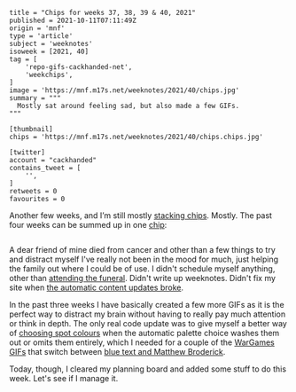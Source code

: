 ```
title = "Chips for weeks 37, 38, 39 & 40, 2021"
published = 2021-10-11T07:11:49Z
origin = 'mnf'
type = 'article'
subject = 'weeknotes'
isoweek = [2021, 40]
tag = [
    'repo-gifs-cackhanded-net',
    'weekchips',
]
image = 'https://mnf.m17s.net/weeknotes/2021/40/chips.jpg'
summary = """
  Mostly sat around feeling sad, but also made a few GIFs.
"""

[thumbnail]
chips = 'https://mnf.m17s.net/weeknotes/2021/40/chips.chips.jpg'

[twitter]
account = "cackhanded"
contains_tweet = [
    '',
]
retweets = 0
favourites = 0
```

Another few weeks, and I’m still mostly [stacking chips][chips]. Mostly.
The past four weeks can be summed up in one [chip][markers]:

[chips]: /2020/06/19/my-week-in-poker-chips
[markers]: /2020/08/22/my-weekchips-markers

<p class='image'><img src='https://mnf.m17s.net/weeknotes/2021/40/chips.jpg' alt=''></p>

A dear friend of mine died from cancer and other than a few things to try and
distract myself I've really not been in the mood for much, just helping the
family out where I could be of use. I didn't schedule myself anything, other
than [attending the funeral][f]. Didn't write up weeknotes. Didn't fix my site
when [the automatic content updates broke][b].

In the past three weeks I have basically created a few more GIFs as it is
the perfect way to distract my brain without having to really pay much
attention or think in depth. The only real code update was to give myself
a better way of [choosing spot colours][c] when the automatic palette choice
washes them out or omits them entirely, which I needed for a couple of the
[WarGames GIFs][w] that switch between [blue text and Matthew Broderick][e].

Today, though, I cleared my planning board and added some stuff to do this
week. Let's see if I manage it.

[f]: https://twitter.com/cackhanded/status/1446038210283544586
[c]: https://github.com/norm/gifs.cackhanded.net/commit/125c52c474403fc1b1213f8362796815208b2620
[w]: https://github.com/norm/gifs.cackhanded.net/commit/517b49cbe116ba5a1e1bf717719ca0f88e5b2c0b
[e]: https://gifs.cackhanded.net/wargames/global-thermonuclear-war.gif
[b]: https://github.com/norm/marknormanfrancis.com/actions/runs/1274165933
